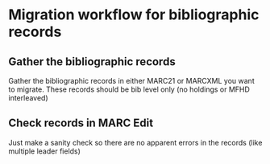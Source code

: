 # Migration workflow for bibliographic records

## Gather the bibliographic records
Gather the bibliographic records in either MARC21 or MARCXML you want to migrate. 
These records should be bib level only (no holdings or MFHD interleaved)

## Check records in MARC Edit
Just make a sanity check so there are no apparent errors in the records (like multiple leader fields)


